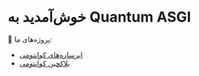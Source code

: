 # خوش‌آمدید به Quantum ASGI  

🚀 پروژه‌های ما:  
- [ابر‌سازه‌های کوانتومی](quantum-megastructures.md)  
- [بلاکچین کوانتومی](quantum-blockchain.md)  
